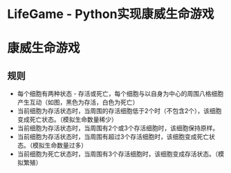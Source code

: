 # LifeGame - Python实现康威生命游戏

# 康威生命游戏
## 规则
+ 每个细胞有两种状态 - 存活或死亡，每个细胞与以自身为中心的周围八格细胞产生互动（如图，黑色为存活，白色为死亡）
+ 当前细胞为存活状态时，当周围的存活细胞低于2个时（不包含2个），该细胞变成死亡状态。（模拟生命数量稀少）
+ 当前细胞为存活状态时，当周围有2个或3个存活细胞时，该细胞保持原样。
+ 当前细胞为存活状态时，当周围有超过3个存活细胞时，该细胞变成死亡状态。（模拟生命数量过多）
+ 当前细胞为死亡状态时，当周围有3个存活细胞时，该细胞变成存活状态。（模拟繁殖）
